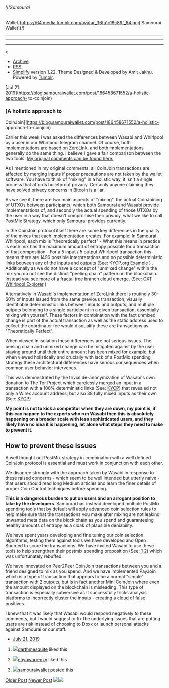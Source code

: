 ###### [![Samourai
Wallet](https://64.media.tumblr.com/avatar_36fa1c18c89f_64.pnj) Samourai
Wallet](/)

* * *

* * *

* * *

x

  * [Archive](/archive)
  * [RSS](https://blog.samouraiwallet.com/rss)
  * [Simplify](http://simplifytheme.tumblr.com) version 1.22. Theme Designed & Developed by [](http://amitjakhu.com)Amit Jakhu. Powered by [Tumblr](http://tumblr.com).

[Jul 21  
2019](https://blog.samouraiwallet.com/post/186458671552/a-holistic-approach-
to-coinjoin)

### [A holistic approach to
CoinJoin](https://blog.samouraiwallet.com/post/186458671552/a-holistic-
approach-to-coinjoin)

Earlier this week I was asked the differences between Wasabi and Whirlpool by
a user in our Whirlpool telegram channel. Of course, both implementations are
based on ZeroLink, and both implementations generally do the same thing. I
believe I gave a fair comparison between the two tools. [My original comments
can be found here.](https://href.li/?https://t.me/whirlpool_trollbox/7895)  

As I mentioned in my original comments, all CoinJoin transactions are affected
by merging inputs if proper precautions are not taken by the wallet software.
You have to think of "mixing" in a holistic way, it isn't a single process
that affords bulletproof privacy. Certainly anyone claiming they have solved
privacy concerns in Bitcoin is a liar.  

As we see it, there are two main aspects of "mixing", the actual CoinJoining
of UTXOs between participants, which both Samourai and Wasabi provide
implementations of, and secondly the actual spending of those UTXOs by the
user in a way that doesn't compromise their privacy, what we like to call
PostMix Strategy, which only Samourai provides currently.

In the CoinJoin protocol itself there are some key differences in the quality
of the mixes that each implementation creates. For example: In Samourai
Whirlpool, each mix is "theoretically perfect" \- What this means in practice
is each mix has the maximum amount of entropy possible for a transaction of
that composition - For a 5 input / 5 output Whirlpool transaction this means
there are 1496 possible interpretations and no possible deterministic links
between any of the inputs and outputs (See:[ KYCP.org
Example](https://href.li/?https://www.kycp.org/#/323df21f0b0756f98336437aa3d2fb87e02b59f1946b714a7b09df04d429dec2/in)
) . Additionally as we do not have a concept of "unmixed change" within the
mix you do not see the distinct "peeling chain" pattern on the blockchain.
Instead you see more of a fractal tree branch cloud emerge. (See:[ OXT
Whirlpool
Explorer](https://href.li/?https://oxt.me/static/whirlpool_explorer/index.html)
)

Alternatively in Wasabi's implementation of ZeroLink there is routinely 30-60%
of inputs issued from the same previous transaction, visually identifiable
deterministic links between inputs and outputs, and multiple outputs belonging
to a single participant in a given transaction, essentially mixing with
yourself. These factors in combination with the fact unmixed change is part of
the actual transaction as well as the static address used to collect the
coordinator fee would disqualify these are transactions as "Theoretically
Perfect".

When viewed in isolation these differences are not serious issues. The peeling
chain and unmixed change can be mitigated against by the user staying around
until their entire amount has been mixed for example, but when viewed
holistically and crucially with lack of a PostMix spending strategy these
architectural differences have serious consequences when common user behavior
intervenes.  

This was demonstrated by the trivial de-anonymization of Wasabi's own donation
to The Tor Project which carelessly merged an input in a transaction with a
100% deterministic links (See:
[KYCP](https://href.li/?https://www.kycp.org/#/ded9e1c3331dad9947d21cf72547e18deeea5cbe31e625a7b4848595d2c61ce2/in))
that revealed not only a Wirex account address, but also 38 fully mixed inputs
as their own (See:
[KYCP](https://href.li/?https://www.kycp.org/#/c580d1bfa85f6994be20f09f063141b0e976f7097a2d5fbca084911477646091:1/in))

 **My point is not to kick a competitor when they are down, my point is, if
this can happen to the experts who run Wasabi then this is absolutely
happening on a broader scale with less sophisticated users, and they likely
have no idea it is happening, let alone what steps they need to make to
prevent it.**

## How to prevent these issues  

A well thought out PostMix strategy in combination with a well defined
CoinJoin protocol is essential and must work in conjunction with each other.

We disagree strongly with the approach taken by Wasabi in response to these
raised concerns - which seem to be well intended but utterly naive - that
users should read long Medium articles and learn the finer details of proper
Coin Control techniques before spending.  

**This is a dangerous burden to put on users and an arrogant position to take
by the developers**. Samourai has instead developed multiple PostMix spending
tools that by default will apply advanced coin selection rules to help make
sure that the transactions you make after mixing are not leaking unwanted meta
data on the block chain as you spend and guaranteeing healthy amounts of
entropy as a cloak of plausible deniability.

We have spent years developing and fine tuning our coin selection algorithms,
testing them against tools we have developed and Open Sourced to score the
transactions. We have invited Wasabi to use these tools to help strengthen
their postmix spending proposition (See:[
1](https://href.li/?https://pbs.twimg.com/media/D_qrFHAXUAAOYnB.jpg)[
2)](https://href.li/?https://pbs.twimg.com/media/D_qrFHGX4AEjAEY.jpg) which
was unfortunately rebuffed.  

We have innovated on Peer2Peer CoinJoin transactions between you and a friend
designed to mix as you spend. And we have implemented PayJoin which is a type
of transaction that appears to be a normal "simple" transaction with 2
outputs, but is in fact another Mini CoinJoin where even the amount displayed
on the blockchain is misleading. This type of transaction is especially
subversive as it successfully tricks analysis platforms to incorrectly cluster
the inputs - creating a cloud of false positives.

I knew that it was likely that Wasabi would respond negatively to these
comments, but I would suggest to fix the underlying issues that are putting
users are risk instead of choosing to Doxx or launch personal attacks against
Samourai or our staff.  

  * [July 21, 2019](https://blog.samouraiwallet.com/post/186458671552/a-holistic-approach-to-coinjoin)

  1. [![](https://assets.tumblr.com/images/default_avatar/cone_closed_16.png)](https://darthmesquite.tumblr.com/ "Untitled ")[darthmesquite](https://darthmesquite.tumblr.com/ "Untitled") liked this 

  2. [![](https://64.media.tumblr.com/06144ecfa3533f1ca97f899e40d6a2a0/96bc706e4988d33b-f8/s16x16u_c1/35417a574aa6fd82ec0a220f660e0d4f30118799.pnj)](https://ehyowarrenzy.tumblr.com/ "Aloha ")[ehyowarrenzy](https://ehyowarrenzy.tumblr.com/ "Aloha") liked this 

  3. [![](https://64.media.tumblr.com/avatar_36fa1c18c89f_16.pnj)](https://blog.samouraiwallet.com/ "Samourai Wallet")[samouraiwallet](https://blog.samouraiwallet.com/ "Samourai Wallet") posted this 

[Older Post](https://blog.samouraiwallet.com/post/186208584657) [Newer
Post](https://blog.samouraiwallet.com/post/187001617347)
![](https://px.srvcs.tumblr.com/impixu?T=1653248379&J=eyJ0eXBlIjoidXJsIiwidXJsIjoiaHR0cDovL2Jsb2cuc2Ftb3VyYWl3YWxsZXQuY29tL3Bvc3QvMTg2NDU4NjcxNTUyL2EtaG9saXN0aWMtYXBwcm9hY2gtdG8tY29pbmpvaW4iLCJyZXF0eXBlIjowLCJyb3V0ZSI6Ii9wb3N0LzppZC86c3VtbWFyeSIsIm5vc2NyaXB0IjoxfQ==&U=GLMANOFJBL&K=8519ce758e7ababd7febf083218e16208219e31c290ca4029eb8d28fa6182063&R=)![](https://px.srvcs.tumblr.com/impixu?T=1653248379&J=eyJ0eXBlIjoicG9zdCIsInVybCI6Imh0dHA6Ly9ibG9nLnNhbW91cmFpd2FsbGV0LmNvbS9wb3N0LzE4NjQ1ODY3MTU1Mi9hLWhvbGlzdGljLWFwcHJvYWNoLXRvLWNvaW5qb2luIiwicmVxdHlwZSI6MCwicm91dGUiOiIvcG9zdC86aWQvOnN1bW1hcnkiLCJwb3N0cyI6W3sicG9zdGlkIjoiMTg2NDU4NjcxNTUyIiwiYmxvZ2lkIjoyMzUxNTI3NzMsInNvdXJjZSI6MzN9XSwibm9zY3JpcHQiOjF9&U=HMKCAOBKDI&K=95e588533064bae761df999611dc79784bc782983fea3914df40fc167491ffeb&R=)

